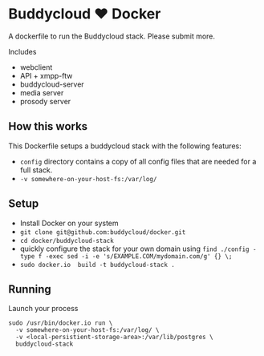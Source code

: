 Buddycloud ♥ Docker
===================

A dockerfile to run the Buddycloud stack. 
Please submit more.

Includes
* webclient
* API + xmpp-ftw
* buddycloud-server
* media server
* prosody server

## How this works

This Dockerfile setups a buddycloud stack with the following features:
* `config` directory contains a copy of all config files that are needed for a full stack.
* `-v somewhere-on-your-host-fs:/var/log/`

## Setup

* Install Docker on your system
* `git clone git@github.com:buddycloud/docker.git`
* `cd docker/buddycloud-stack`
* quickly configure the stack for your own domain using `find ./config -type f -exec sed -i -e 's/EXAMPLE.COM/mydomain.com/g' {} \;`
* `sudo docker.io  build -t buddycloud-stack .`

## Running

Launch your process
```
sudo /usr/bin/docker.io run \ 
  -v somewhere-on-your-host-fs:/var/log/ \
  -v <local-persistient-storage-area>:/var/lib/postgres \ 
  buddycloud-stack
```
